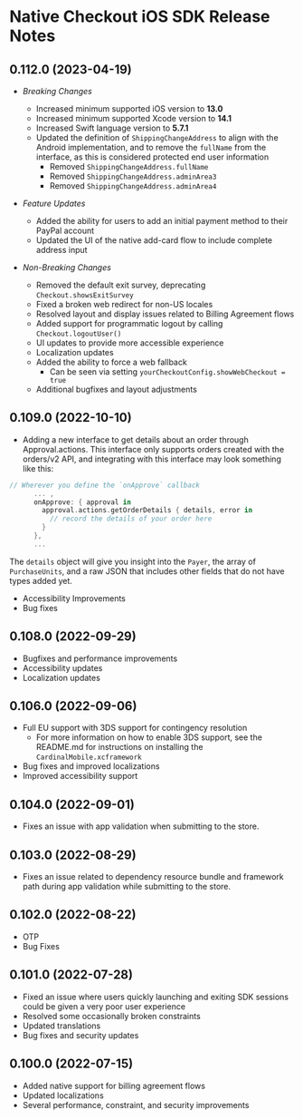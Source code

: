#  Native Checkout iOS SDK Release Notes

## 0.112.0 (2023-04-19)
- *Breaking Changes*
  - Increased minimum supported iOS version to **13.0**
  - Increased minimum supported Xcode version to **14.1**
  - Increased Swift language version to **5.7.1**
  - Updated the definition of `ShippingChangeAddress` to align with the Android implementation, and to remove the `fullName` from the interface, as this is considered protected end user information
    - Removed `ShippingChangeAddress.fullName`
    - Removed `ShippingChangeAddress.adminArea3`
    - Removed `ShippingChangeAddress.adminArea4`

- *Feature Updates*
  - Added the ability for users to add an initial payment method to their PayPal account
  - Updated the UI of the native add-card flow to include complete address input
 
- *Non-Breaking Changes*
  - Removed the default exit survey, deprecating `Checkout.showsExitSurvey`
  - Fixed a broken web redirect for non-US locales
  - Resolved layout and display issues related to Billing Agreement flows
  - Added support for programmatic logout by calling `Checkout.logoutUser()`
  - UI updates to provide more accessible experience
  - Localization updates
  - Added the ability to force a web fallback 
    - Can be seen via setting `yourCheckoutConfig.showWebCheckout = true` 
  - Additional bugfixes and layout adjustments

## 0.109.0 (2022-10-10)
- Adding a new interface to get details about an order through Approval.actions. This interface only supports orders created with the orders/v2 API, and integrating with this interface may look something like this:
```swift
// Wherever you define the `onApprove` callback
      ... , 
      onApprove: { approval in
        approval.actions.getOrderDetails { details, error in
          // record the details of your order here
        }
      },
      ...
```      
The `details` object will give you insight into the `Payer`, the array of `PurchaseUnits`, and a raw JSON that includes other fields that do not have types added yet.
- Accessibility Improvements
- Bug fixes

## 0.108.0 (2022-09-29)
- Bugfixes and performance improvements
- Accessibility updates
- Localization updates

## 0.106.0 (2022-09-06)
- Full EU support with 3DS support for contingency resolution
  - For more information on how to enable 3DS support, see the README.md for instructions on installing the `CardinalMobile.xcframework`
- Bug fixes and improved localizations
- Improved accessibility support

## 0.104.0 (2022-09-01)
- Fixes an issue with app validation when submitting to the store.

## 0.103.0 (2022-08-29)
- Fixes an issue related to dependency resource bundle and framework path during app validation
  while submitting to the store.

## 0.102.0 (2022-08-22)
- OTP
- Bug Fixes

## 0.101.0 (2022-07-28)
- Fixed an issue where users quickly launching and exiting SDK sessions could be given a very poor user experience
- Resolved some occasionally broken constraints
- Updated translations
- Bug fixes and security updates

## 0.100.0 (2022-07-15)
- Added native support for billing agreement flows
- Updated localizations
- Several performance, constraint, and security improvements

